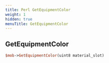 ```yaml
---
title: Perl GetEquipmentColor
weight: 1
hidden: true
menuTitle: GetEquipmentColor
---
```

## GetEquipmentColor
```perl
$mob->GetEquipmentColor(uint8 material_slot)
```